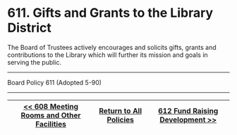 # 611. Gifts and Grants to the Library District

The Board of Trustees actively encourages and solicits gifts, grants and contributions to the Library which will further its mission and goals in serving the public.

---

Board Policy 611 (Adopted 5-90)

---
[<< 608 Meeting Rooms and Other Facilities](/policies/600-community-relations/608.md) | [Return to All Policies](/policies/) | [612 Fund Raising Development >>](/policies/600-community-relations/612.md)
--- | --- | ---
